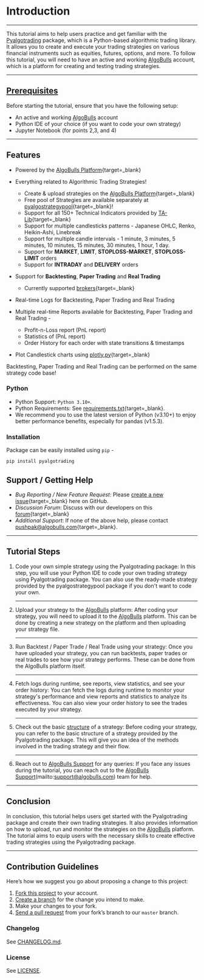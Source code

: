 # Introduction

---

This tutorial aims to help users practice and get familiar with the [Pyalgotrading](https://github.com/algobulls/pyalgotrading/) package, which is a Python-based algorithmic trading library. It allows you to create and execute your trading strategies on various financial instruments such as equities, futures, options, and more. To follow this tutorial, you will need to have an active and working [AlgoBulls](https://www.algobulls.com/) account, which is a platform for creating and testing trading strategies.

---
## [Prerequisites](prerequisites.md)

Before starting the tutorial, ensure that you have the following setup:

- An active and working [AlgoBulls](https://www.algobulls.com/) account
- Python IDE of your choice (if you want to code your own strategy)
- Jupyter Notebook (for points 2,3, and 4)

---

## Features
- Powered by the [AlgoBulls Platform](https://algobulls.com){target=_blank}
- Everything related to Algorithmic Trading Strategies!
    - Create & upload strategies on the [AlgoBulls Platform](https://algobulls.com){target=_blank}
    - Free pool of Strategies are available separately at [pyalgostrategypool](https://github.com/algobulls/pyalgostrategypool){target=_blank}!
    - Support for all 150+ Technical Indicators provided by [TA-Lib](https://pypi.org/project/TA-Lib/){target=_blank}
    - Support for multiple candlesticks patterns - Japanese OHLC, Renko, Heikin-Ashi, Linebreak
    - Support for multiple candle intervals - 1 minute, 3 minutes, 5 minutes, 10 minutes, 15 minutes, 30 minutes, 1 hour, 1 day. 
    - Support for **MARKET**, **LIMIT**, **STOPLOSS-MARKET**, **STOPLOSS-LIMIT** orders
    - Support for **INTRADAY** and **DELIVERY** orders
- Support for **Backtesting**, **Paper Trading** and **Real Trading**

    - Currently supported [brokers](https://app.algobulls.com/user/brokerlogin){target=_blank} 
- Real-time Logs for Backtesting, Paper Trading and Real Trading
- Multiple real-time Reports available for Backtesting, Paper Trading and Real Trading - 
    - Profit-n-Loss report (PnL report)
    - Statistics of (PnL report)
    - Order History for each order with state transitions & timestamps
- Plot Candlestick charts using [plotly.py](https://github.com/plotly/plotly.py){target=_blank}
    
Backtesting, Paper Trading and Real Trading can be performed on the same strategy code base!

### Python 
- Python Support: `Python 3.10+`.
- Python Requirements: See [requirements.txt](https://github.com/algobulls/pyalgotrading/blob/master/requirements.txt){target=_blank}.
- We recommend you to use the latest version of Python (v3.10+) to enjoy better performance benefits, especially for pandas (v1.5.3). 

### Installation
Package can be easily installed using `pip` - 
```
pip install pyalgotrading
```

## Support / Getting Help
- *Bug Reporting / New Feature Request*: Please [create a new issue](https://github.com/algobulls/pyalgotrading/issues/new){target=_blank} here on GitHub.
- *Discussion Forum*: Discuss with our developers on this [forum](https://community.algobulls.com/c/github/pyalgotrading/42){target=_blank}
- *Additional Support*: If none of the above help, please contact [pushpak@algobulls.com](mailto:pushpak@algobulls.com){target=_blank}.


---
## Tutorial Steps

1. Code your own simple strategy using the Pyalgotrading package: In this step, you will use your Python IDE to code your own trading strategy using Pyalgotrading package. You can also use the ready-made strategy provided by the pyalgostrategypool package if you don't want to code your own.  

    ---

2. Upload your strategy to the [AlgoBulls](https://www.algobulls.com/) platform: After coding your strategy, you will need to upload it to the [AlgoBulls](https://www.algobulls.com/) platform. This can be done by creating a new strategy on the platform and then uploading your strategy file.  
    
    ---

3. Run Backtest / Paper Trade / Real Trade using your strategy: Once you have uploaded your strategy, you can run backtests, paper trades or real trades to see how your strategy performs. These can be done from the AlgoBulls platform itself.  
    
    ---

4. Fetch logs during runtime, see reports, view statistics, and see your order history: You can fetch the logs during runtime to monitor your strategy's performance and view reports and statistics to analyze its effectiveness. You can also view your order history to see the trades executed by your strategy.  
    
    ---

5. Check out the basic [structure](structure.md) of a strategy: Before coding your strategy, you can refer to the basic structure of a strategy provided by the Pyalgotrading package. This will give you an idea of the methods involved in the trading strategy and their flow.  
    
    ---

6. Reach out to [AlgoBulls Support](mailto:support@algobulls.com) for any queries: If you face any issues during the tutorial, you can reach out to the [AlgoBulls Support](mailto:support@algobulls.com)(mailto:support@algobulls.com) team for help.  

---

## Conclusion

In conclusion, this tutorial helps users get started with the Pyalgotrading package and create their own trading strategies. It also provides information on how to upload, run and monitor the strategies on the [AlgoBulls](https://www.algobulls.com/) platform. The tutorial aims to equip users with the necessary skills to create effective trading strategies using the Pyalgotrading package.

---

## Contribution Guidelines
Here’s how we suggest you go about proposing a change to this project:

1. [Fork this project][fork] to your account.
2. [Create a branch][branch] for the change you intend to make.
3. Make your changes to your fork.
4. [Send a pull request][pr] from your fork’s branch to our `master` branch.

[fork]: https://help.github.com/articles/fork-a-repo/
[branch]: https://help.github.com/articles/creating-and-deleting-branches-within-your-repository
[pr]: https://help.github.com/articles/using-pull-requests/

### Changelog
See [CHANGELOG.md](https://github.com/algobulls/pyalgotrading/blob/master/CHANGELOG.md).

### License
See [LICENSE](https://github.com/algobulls/pyalgotrading/blob/master/LICENSE).

